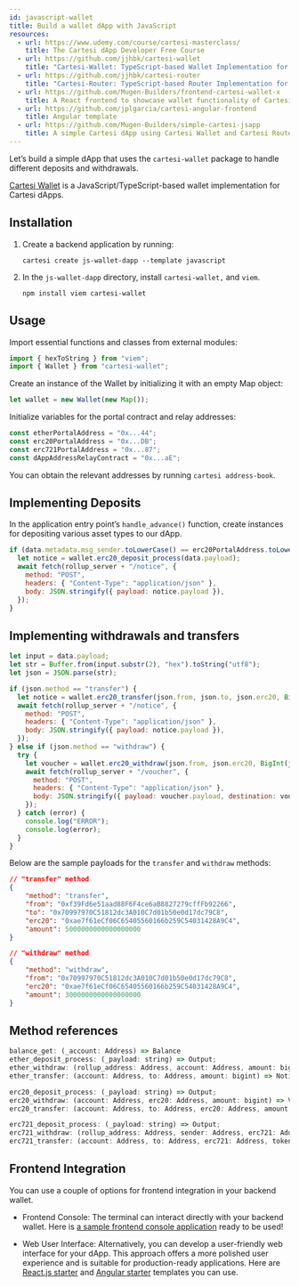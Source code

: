 ```yaml
---
id: javascript-wallet
title: Build a wallet dApp with JavaScript
resources:
  - url: https://www.udemy.com/course/cartesi-masterclass/
    title: The Cartesi dApp Developer Free Course
  - url: https://github.com/jjhbk/cartesi-wallet
    title: "Cartesi-Wallet: TypeScript-based Wallet Implementation for Cartesi dApps"
  - url: https://github.com/jjhbk/cartesi-router
    title: "Cartesi-Router: TypeScript-based Router Implementation for Cartesi dApps"
  - url: https://github.com/Mugen-Builders/frontend-cartesi-wallet-x
    title: A React frontend to showcase wallet functionality of Cartesi dApps"
  - url: https://github.com/jplgarcia/cartesi-angular-frontend
    title: Angular template
  - url: https://github.com/Mugen-Builders/simple-cartesi-jsapp
    title: A simple Cartesi dApp using Cartesi Wallet and Cartesi Router modules.
---
```


Let’s build a simple dApp that uses the `cartesi-wallet` package to handle different deposits and withdrawals.

[Cartesi Wallet](https://github.com/jjhbk/cartesi-wallet) is a JavaScript/TypeScript-based wallet implementation for Cartesi dApps.

## Installation

1. Create a backend application by running:

    ```shell
    cartesi create js-wallet-dapp --template javascript
    ```

2. In the `js-wallet-dapp` directory, install `cartesi-wallet,` and `viem`.

    ```shell
    npm install viem cartesi-wallet
    ```

## Usage

Import essential functions and classes from external modules:

```js
import { hexToString } from "viem";
import { Wallet } from "cartesi-wallet";
```

Create an instance of the Wallet by initializing it with an empty Map object:

```js
let wallet = new Wallet(new Map());
```

Initialize variables for the portal contract and relay addresses:

```js
const etherPortalAddress = "0x...44";
const erc20PortalAddress = "0x...DB";
const erc721PortalAddress = "0x...87";
const dAppAddressRelayContract = "0x...aE";
```

You can obtain the relevant addresses by running `cartesi address-book`.

## Implementing Deposits

In the application entry point’s `handle_advance()` function, create instances for depositing various asset types to our dApp.

```js
if (data.metadata.msg_sender.toLowerCase() == erc20PortalAddress.toLowerCase()) {
  let notice = wallet.erc20_deposit_process(data.payload);
  await fetch(rollup_server + "/notice", {
    method: "POST",
    headers: { "Content-Type": "application/json" },
    body: JSON.stringify({ payload: notice.payload }),
  });
}
```

## Implementing withdrawals and transfers

```js
let input = data.payload;
let str = Buffer.from(input.substr(2), "hex").toString("utf8");
let json = JSON.parse(str);

if (json.method == "transfer") {
  let notice = wallet.erc20_transfer(json.from, json.to, json.erc20, BigInt(json.amount));
  await fetch(rollup_server + "/notice", {
    method: "POST",
    headers: { "Content-Type": "application/json" },
    body: JSON.stringify({ payload: notice.payload }),
  });
} else if (json.method == "withdraw") {
  try {
    let voucher = wallet.erc20_withdraw(json.from, json.erc20, BigInt(json.amount));
    await fetch(rollup_server + "/voucher", {
      method: "POST",
      headers: { "Content-Type": "application/json" },
      body: JSON.stringify({ payload: voucher.payload, destination: voucher.destination }),
    });
  } catch (error) {
    console.log("ERROR");
    console.log(error);
  }
}

```

Below are the sample payloads for the `transfer` and `withdraw` methods:

```json
// "transfer" method
{
    "method": "transfer",
    "from": "0xf39Fd6e51aad88F6F4ce6aB8827279cffFb92266",
    "to": "0x70997970C51812dc3A010C7d01b50e0d17dc79C8",
    "erc20": "0xae7f61eCf06C65405560166b259C54031428A9C4",
    "amount": 5000000000000000000
}

// "withdraw" method
{
    "method": "withdraw",
    "from": "0x70997970C51812dc3A010C7d01b50e0d17dc79C8",
    "erc20": "0xae7f61eCf06C65405560166b259C54031428A9C4",
    "amount": 3000000000000000000
}

```

## Method references

```js
balance_get: (_account: Address) => Balance
ether_deposit_process: (_payload: string) => Output;
ether_withdraw: (rollup_address: Address, account: Address, amount: bigint) => Voucher | Error_out;
ether_transfer: (account: Address, to: Address, amount: bigint) => Notice | Error_out;

erc20_deposit_process: (_payload: string) => Output;
erc20_withdraw: (account: Address, erc20: Address, amount: bigint) => Voucher | Error_out;
erc20_transfer: (account: Address, to: Address, erc20: Address, amount: bigint) => Notice | Error_out;

erc721_deposit_process: (_payload: string) => Output;
erc721_withdraw: (rollup_address: Address, sender: Address, erc721: Address, token_id: number) => Voucher | Error_out;
erc721_transfer: (account: Address, to: Address, erc721: Address, token_id: number) => Notice | Error_out;
```

##  Frontend Integration

You can use a couple of options for frontend integration in your backend wallet. 

- Frontend Console: The terminal can interact directly with your backend wallet. Here is [a sample frontend console application](https://github.com/Mugen-Builders/sunodo-frontend-console) ready to be used!

- Web User Interface: Alternatively, you can develop a user-friendly web interface for your dApp. This approach offers a more polished user experience and is suitable for production-ready applications. Here are [React.js starter](https://github.com/Mugen-Builders/frontend-cartesi-wallet-x) and [Angular starter](https://github.com/jplgarcia/cartesi-angular-frontend) templates you can use.

